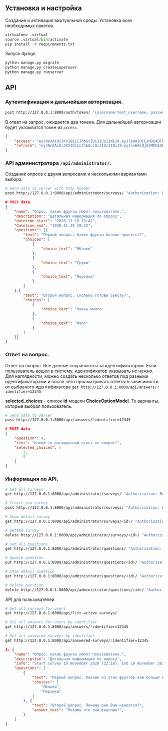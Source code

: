 ## Установка и настройка

Создание и активация виртуальной среды. Установка всех необходимых пакетов.
```python
virtualenv .virtual
source .virtual/bin/activate
pip install -r requirements.txt
```

Запуск django
```python
python manage.py migrate
python manage.py createsuperuser
python manage.py runserver
```


## API

### Аутентификация и дальнейшая авторизация.
```bash
post http://127.0.0.1:8000/auth/token/ '{username:test_username, password:test_password}'
```
В ответ на запрос, ожидается два токена. Для дальнейшей авторизации будет указыватся токен из `access`

```json
{
    "access": "eyJ0eXAiOiJKV1QiLCJhbGciOiJIUzI1NiJ9.eyJleHAiOjE2MDU4OTkxOTgsImp0aSI6IjMyNmM5YzUxMTk2ZjQ4NGU4OTYwZTFhYmMxOTgwMDk0IiwidG9rZW5fdHlwZSI6ImFjY2VzcyIsInVzZXJfaWQiOjF9.t5b2kqUVprbizNQrowMD50b1s0bVk98qfwvlzDBEjag",
    "refresh": "eyJ0eXAiOiJKV1QiLCJhbGciOiJIUzI1NiJ9.eyJleHAiOjE2MDU5ODUyOTgsImp0aSI6ImFlZTdiMzY3NTc2NjQwMjE5NzZiMTE4NDA5OWUzNjJiIiwidG9rZW5fdHlwZSI6InJlZnJlc2giLCJ1c2VyX2lkIjoxfQ.PCySDorBpCswLmz6E2s_xcgWndbSIAZ1zbrDVrayckc"
}
```


### API администратора `/api/administrator/`.
Создание опроса с двумя вопросами и несколькими вариантами выбора.

```bash
# Send data to server with http header
post http://127.0.0.1:8000/api/administrator/surveys/ "Authorization: Bearer eyJ0eXAiOiJKV1QiLCJhbGciOiJIUzI1NiJ9.eyJleHAiOjE2MDU4OTkxOTgsImp0aSI6IjMyNmM5YzUxMTk2ZjQ4NGU4OTYwZTFhYmMxOTgwMDk0IiwidG9rZW5fdHlwZSI6ImFjY2VzcyIsInVzZXJfaWQiOjF9.t5b2kqUVprbizNQrowMD50b1s0bVk98qfwvlzDBEjag"
```
```json
# POST data
{
    "name": "Опрос, какие фрукты любят пользователи.",
    "description": "Детальная информация по опросу",
    "datetime_start": "2020-11-19 19:42",
    "datetime_end": "2020-11-19 19:42",
    "questions": [{
        "text": "Первый вопрос. Какие фрукты больше нравятся?",
        "choices": [
            {
                "choice_text": "Яблоки"
            },
            {
                "choice_text": "Груши"
            },
            {
                "choice_text": "Персики"
            }
        ]
    },{
        "text": "Второй вопрос. Сколько готовы сьесть?",
        "choices": [
            {
                "choice_text": "Очень много"
            },
            {
                "choice_text": "Мало"
            }
        ]
    }]
}
```

### Ответ на вопрос.
Ответ на вопрос. Все данные сохраняются за идентификатором. Если пользователь вошел в систему, идентификатор указывать не нужно. Для наглядности, можно создать несколько ответов под разными идентификаторами и после чего просматривать ответы в зависимости от выбраного идентификатора `get http://127.0.0.1:8000/api/answers/?identifier=12345`

**selected_choices** - список **id** модели **ChoiceOptionModel**. Те варианты, которые выбрал пользователь.
```bash
# Send data to server
post http://127.0.0.1:8000/api/answers/?identifier=12345
```
```json
# POST data
{
    "question": 4,
    "text": "Какой-то расширенный ответ на вопрос!",
    "selected_choices": [
        3,
        5
    ]
}
```

### Информация по API.

```bash
# Get all surveys
get http://127.0.0.1:8000/api/administrator/surveys/ "Authorization: Bearer ..."

# Create new survey
post http://127.0.0.1:8000/api/administrator/surveys/ "Authorization: Bearer ..."

# Show detail survey
get http://127.0.0.1:8000/api/administrator/surveys/<id>/ "Authorization: Bearer ..."

# Delete survey
delete http://127.0.0.1:8000/api/administrator/surveys/<id>/ "Authorization: Bearer ..."
```

```bash
# Get all questions
get http://127.0.0.1:8000/api/administrator/questions/ "Authorization: Bearer ..."

# Update question
put http://127.0.0.1:8000/api/administrator/questions/<id>/ "Authorization: Bearer ..."

# Show detail question
get http://127.0.0.1:8000/api/administrator/questions/<id>/ "Authorization: Bearer ..."

# Delete question
delete http://127.0.0.1:8000/api/administrator/questions/<id>/ "Authorization: Bearer ..."
```

API для пользователей

```bash
# Get all surveys for users
get http://127.0.0.1:8000/api/list-active-surveys/
```

```bash
# Get all answers for users by identifier
get http://127.0.0.1:8000/api/answers/?identifier=12345
```

```bash
# Get all answered surveys by identifier
get http://127.0.0.1:8000/api/answered-surveys/?identifier=12345
```
```json
1: {
    "name": "Опрос, какие фрукты любят пользователи.",
    "description": "Детальная информация по опросу",
    "info": "Start survey 19 November 2020 (22:16). End 19 November 2020 (22:16)",
    "questions": [
        {
            "text": "Первый вопрос. Какаие из этих фруктов вам больше нравятся?",
            "choices": [
                "Яблоки",
                "Персики"
            ]
        }, {
            "text": "Второй вопрос. Почему они Вам нравятся?",
            "answer_text": "Потому что они вкусные!",
        }
    ]
}
```
